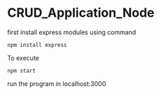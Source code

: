 # CRUD_Application_Node
first install express modules using command
```
npm install express
```
To execute
```
npm start
```
run the program in localhost:3000
